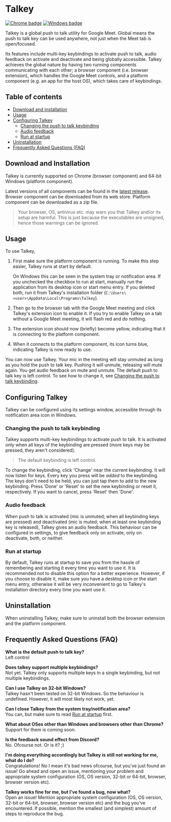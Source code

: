 # Talkey

[![Chrome badge](https://img.shields.io/chrome-web-store/v/ikpllienmchnfkfbfindmciobnhdgjlh)](https://chrome.google.com/webstore/detail/talkey/ikpllienmchnfkfbfindmciobnhdgjlh)
[![Windows badge](https://img.shields.io/badge/windows-v1.0-blue)](https://github.com/dcdeepesh/Talkey/releases/latest)

Talkey is a global push to talk utility for Google Meet. Global means the push to talk key can be used anywhere, not just when the Meet tab is open/focused.

Its features include multi-key keybindings to activate push to talk, audio feedback on activate and deactivate and being globally accessible. Talkey achieves the global nature by having two running components communicating with each other; a browser component (i.e. browser extension), which handles the Google Meet controls, and a platform component (e.g. an app for the host OS), which takes care of keybindings.


## Table of contents
- [Download and installation](#Download-and-Installation)
- [Usage](#Usage)
- [Configuring Talkey](#Configuring-Talkey)
  - [Changing the push to talk keybinding](#Changing-the-push-to-talk-keybinding)
  - [Audio feedback](#Audio-feedback)
  - [Run at startup](#Run-at-startup)
- [Uninstallation](#Uninstallation)
- [Frequently Asked Questions (FAQ)](#Frequently-Asked-Questions-(FAQ))


## Download and Installation

Talkey is currently supported on Chrome (browser component) and 64-bit Windows (platform component).

Latest versions of all components can be found in the [latest release](https://github.com/dcdeepesh/Talkey/releases/latest). Browser component can be downloaded from its web store. Platform component can be downloaded as a zip file.

> Your browser, OS, antivirus etc. may warn you that Talkey and/or its setup are harmful. This is just because the executables are unsigned, hence those warnings can be ignored.


## Usage

To use Talkey,
1. First make sure the platform component is running. To make this step easier, Talkey runs at start by default.

    On Windows this can be seen in the system tray or notification area. If you unchecked the checkbox to run at start, manually run the application from its desktop icon or start menu entry. If you deleted both, run it from Talkey's installation folder (`C:\Users\<user>\AppData\Local\Programs\Talkey`).

2. Then go to the browser tab with the Google Meet meeting and click Talkey's extension icon to enable it. If you try to enable Talkey on a tab without a Google Meet meeting, it will flash red and do nothing.

3. The extension icon should now (briefly) become yellow, indicating that it is connecting to the platform component.

4. When it connects to the platform component, its icon turns blue, indicating Talkey is now ready to use.
   
You can now use Talkey. Your mic in the meeting will stay unmuted as long as you hold the push to talk key. Pushing it will unmute, releasing will mute again. You get audio feedback on mute and unmute. The default push to talk key is left control. To see how to change it, see [Changing the push to talk keybinding](#Changing-the-push-to-talk-keybinding).


## Configuring Talkey

Talkey can be configured using its settings window, accessible through its notification area icon in Windows.

### Changing the push to talk keybinding

Talkey supports multi-key keybindings to activate push to talk. It is activated only when all keys of the keybinding are pressed (more keys may be pressed, they aren't considered).

> The default keybinding is left control.

To change the keybinding, click 'Change' near the current keybinding. It will now listen for keys. Every key you press will be _added_ to the keybinding. The keys don't need to be held, you can just tap them to add to the new keybinding. Press 'Done' or 'Reset' to set the new keybinding or reset it, respectively. If you want to cancel, press 'Reset' then 'Done'.

### Audio feedback

When push to talk is activated (mic is unmuted; when all keybinding keys are pressed) and deactivated (mic is muted; when at least one keybinding key is released), Talkey gives an audio feedback. This behaviour can be configured in settings, to give feedback only on activate, only on deactivate, both, or neither.

### Run at startup

By default, Talkey runs at startup to save you from the hassle of remembering and starting it every time you want to use it. It is recommended not to disable this option for a better experience. However, if you choose to disable it, make sure you have a desktop icon or the start menu entry, otherwise it will be very inconvenient to go to Talkey's installation directory every time you want use it.

## Uninstallation

When uninstalling Talkey, make sure to uninstall both the browser extension and the platform component.

## Frequently Asked Questions (FAQ)

**What is the default push to talk key?**  
Left control

**Does talkey support multiple keybindings?**  
Not yet. Talkey only supports multiple keys in a single keybinding, but not multiple keybindings.

**Can I use Talkey on 32-bit Windows?**  
Talkey hasn't been tested on 32-bit Windows. So the behaviour is undefined. However, it will most likely not work, yet.

**Can I close Talkey from the system tray/notification area?**  
You can, but make sure to read [Run at startup](#run-at-startup) first.

**What about OSes other than Windows and browsers other than Chrome?**  
Support for them is coming soon.

**Is the feedback sound effect from Discord?**  
No. Ofcourse not. Or is it? ;)

**I'm doing everything accordingly but Talkey is still not working for me, what do I do?**  
Congratulations! No I mean it's bad news ofcourse, but you've just found an issue! Go ahead and open an issue, mentioning your problem and appropriate system configuration (OS, OS version, 32-bit or 64-bit, browser, browser version etc).

**Talkey works fine for me, but I've found a bug, now what?**  
Open an issue! Mention appropriate system configuration (OS, OS version, 32-bit or 64-bit, browser, browser version etc) and the bug you've encountered. If possible, mention the smallest (and simplest) amount of steps to reproduce the bug.
